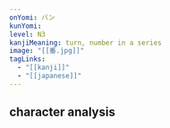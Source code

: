 ```yaml
---
onYomi: バン
kunYomi:
level: N3
kanjiMeaning: turn, number in a series
image: "[[番.jpg]]"
tagLinks:
  - "[[kanji]]"
  - "[[japanese]]"
---
```

## character analysis